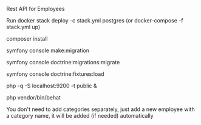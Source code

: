 Rest API for Employees

Run docker stack deploy -c stack.yml postgres (or docker-compose -f stack.yml up)

composer install

symfony console make:migration

symfony console doctrine:migrations:migrate

symfony console doctrine:fixtures:load


php -q -S localhost:9200 -t public &

php vendor/bin/behat

You don't need to add categories separately, just add a new employee with a category name, it will be added (if needed) automatically 



